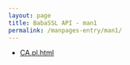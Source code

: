```yaml
---
layout: page
title: BabaSSL API - man1
permalink: /manpages-entry/man1/
---
```


* [CA.pl.html](/manpages/man1/CA.pl.html)
